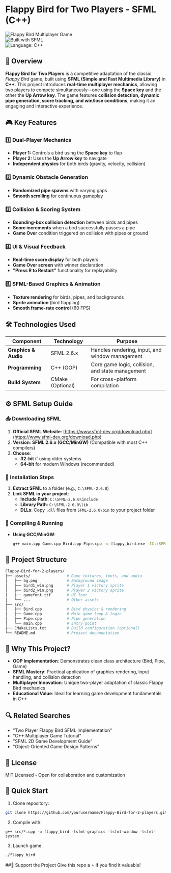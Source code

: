 # Flappy Bird for Two Players - SFML (C++)

![Flappy Bird Multiplayer Game](https://img.shields.io/badge/Game-2%20Player%20Flappy%20Bird-blue)  
![Built with SFML](https://img.shields.io/badge/Framework-SFML-orange)  
![Language: C++](https://img.shields.io/badge/Language-C%2B%2B-red)  

## 📌 Overview  
**Flappy Bird for Two Players** is a competitive adaptation of the classic *Flappy Bird* game, built using **SFML (Simple and Fast Multimedia Library)** in **C++**. This project introduces **real-time multiplayer mechanics**, allowing two players to compete simultaneously—one using the **Space key** and the other the **Up Arrow key**. The game features **collision detection, dynamic pipe generation, score tracking, and win/lose conditions**, making it an engaging and interactive experience.

## 🎮 Key Features  

### 1️⃣ Dual-Player Mechanics  
- **Player 1:** Controls a bird using the **Space key** to flap  
- **Player 2:** Uses the **Up Arrow key** to navigate  
- **Independent physics** for both birds (gravity, velocity, collision)  

### 2️⃣ Dynamic Obstacle Generation  
- **Randomized pipe spawns** with varying gaps  
- **Smooth scrolling** for continuous gameplay  

### 3️⃣ Collision & Scoring System  
- **Bounding-box collision detection** between birds and pipes  
- **Score increments** when a bird successfully passes a pipe  
- **Game Over** condition triggered on collision with pipes or ground  

### 4️⃣ UI & Visual Feedback  
- **Real-time score display** for both players  
- **Game Over screen** with winner declaration  
- **"Press R to Restart"** functionality for replayability  

### 5️⃣ SFML-Based Graphics & Animation  
- **Texture rendering** for birds, pipes, and backgrounds  
- **Sprite animation** (bird flapping)  
- **Smooth frame-rate control** (60 FPS)  

## 🛠 Technologies Used  

| Component            | Technology      | Purpose |
|----------------------|----------------|---------|
| **Graphics & Audio** | SFML 2.6.x     | Handles rendering, input, and window management |
| **Programming**      | C++ (OOP)      | Core game logic, collision, and state management |
| **Build System**     | CMake (Optional) | For cross-platform compilation |

## ⚙️ SFML Setup Guide  

### 📥 Downloading SFML  
1. **Official SFML Website**: [https://www.sfml-dev.org/download.php](https://www.sfml-dev.org/download.php)  
2. **Version**: **SFML 2.6.x (GCC/MinGW)** (Compatible with most C++ compilers)  
3. **Choose**:  
   - **32-bit** if using older systems  
   - **64-bit** for modern Windows (recommended)  

### 🔧 Installation Steps  
1. **Extract SFML** to a folder (e.g., `C:\SFML-2.6.0`)  
2. **Link SFML in your project**:  
   - **Include Path**: `C:\SFML-2.6.0\include`  
   - **Library Path**: `C:\SFML-2.6.0\lib`  
   - **DLLs**: Copy `.dll` files from `SFML-2.6.0\bin` to your project folder  

### 🚀 Compiling & Running  
- **Using GCC/MinGW**:  
  ```sh
  g++ main.cpp Game.cpp Bird.cpp Pipe.cpp -o flappy_bird.exe -IC:\SFML-2.6.0\include -LC:\SFML-2.6.0\lib -lsfml-graphics -lsfml-window -lsfml-system


## 📂 Project Structure
```sh
Flappy-Bird-for-2-players/
├── assets/                # Game textures, fonts, and audio
│   ├── bg.png             # Background image
│   ├── bird1_win.png      # Player 1 victory sprite
│   ├── bird2_win.png      # Player 2 victory sprite
│   ├── gamefont.ttf       # UI font
│   └── ...                # Other assets
├── src/
│   ├── Bird.cpp           # Bird physics & rendering
│   ├── Game.cpp           # Main game loop & logic
│   ├── Pipe.cpp           # Pipe generation
│   └── main.cpp           # Entry point
├── CMakeLists.txt         # Build configuration (optional)
└── README.md              # Project documentation
```

## 🎯 Why This Project?

- **OOP Implementation**: Demonstrates clean class architecture (Bird, Pipe, Game)
- **SFML Mastery**: Practical application of graphics rendering, input handling, and collision detection
- **Multiplayer Innovation**: Unique two-player adaptation of classic Flappy Bird mechanics
- **Educational Value**: Ideal for learning game development fundamentals in C++

## 🔍 Related Searches
- "Two Player Flappy Bird SFML Implementation"
- "C++ Multiplayer Game Tutorial"
- "SFML 2D Game Development Guide"
- "Object-Oriented Game Design Patterns"

## 📜 License
MIT Licensed - Open for collaboration and customization

## 🚀 Quick Start

1. Clone repository:
```bash
git clone https://github.com/yourusername/Flappy-Bird-for-2-players.git
```
2. Compile with:

```
g++ src/*.cpp -o flappy_bird -lsfml-graphics -lsfml-window -lsfml-system
```
3. Launch game:

```bash
./flappy_bird
```
##💖 Support the Project
Give this repo a ⭐ if you find it valuable!

